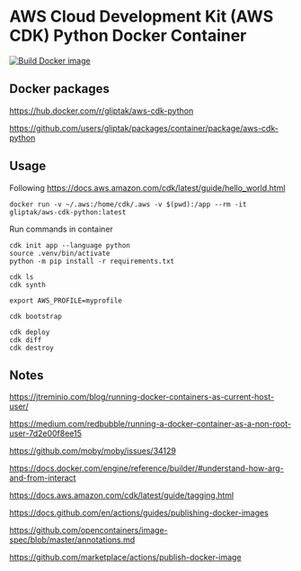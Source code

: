 # AWS Cloud Development Kit (AWS CDK) Python Docker Container

[![Build Docker image](https://github.com/gliptak/aws-cdk-python/actions/workflows/ci.yml/badge.svg?branch=master)](https://github.com/gliptak/aws-cdk-python/actions/workflows/ci.yml?branch=master)
## Docker packages

https://hub.docker.com/r/gliptak/aws-cdk-python

https://github.com/users/gliptak/packages/container/package/aws-cdk-python

## Usage

Following https://docs.aws.amazon.com/cdk/latest/guide/hello_world.html 

```
docker run -v ~/.aws:/home/cdk/.aws -v $(pwd):/app --rm -it gliptak/aws-cdk-python:latest
```

Run commands in container

```
cdk init app --language python
source .venv/bin/activate
python -m pip install -r requirements.txt
```

```
cdk ls
cdk synth
```

```
export AWS_PROFILE=myprofile

cdk bootstrap

cdk deploy
cdk diff
cdk destroy
```

## Notes

https://jtreminio.com/blog/running-docker-containers-as-current-host-user/

https://medium.com/redbubble/running-a-docker-container-as-a-non-root-user-7d2e00f8ee15

https://github.com/moby/moby/issues/34129

https://docs.docker.com/engine/reference/builder/#understand-how-arg-and-from-interact

https://docs.aws.amazon.com/cdk/latest/guide/tagging.html

https://docs.github.com/en/actions/guides/publishing-docker-images

https://github.com/opencontainers/image-spec/blob/master/annotations.md

https://github.com/marketplace/actions/publish-docker-image
